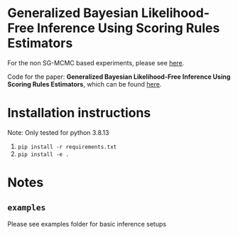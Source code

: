 # Generalized Bayesian Likelihood-Free Inference Using Scoring Rules Estimators 

For the non SG-MCMC based experiments, please see [here](https://github.com/LoryPack/GenBayes_LikelihoodFree_ScoringRules). 

Code for the paper: __Generalized Bayesian Likelihood-Free Inference Using Scoring Rules Estimators__,
which can be found [here](https://arxiv.org/abs/2104.03889).

# Installation instructions
Note: Only tested for python 3.8.13

1. `pip install -r requirements.txt`
2. `pip install -e .`

# Notes
## `examples`
Please see examples folder for basic inference setups
